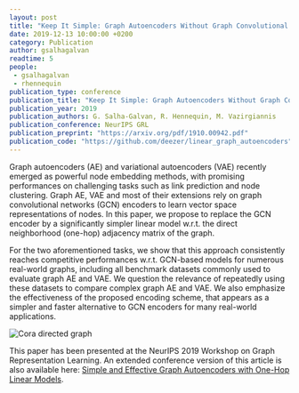 ```yaml
---
layout: post
title: "Keep It Simple: Graph Autoencoders Without Graph Convolutional Networks"
date: 2019-12-13 10:00:00 +0200
category: Publication
author: gsalhagalvan
readtime: 5
people:
 - gsalhagalvan
 - rhennequin
publication_type: conference
publication_title: "Keep It Simple: Graph Autoencoders Without Graph Convolutional Networks"
publication_year: 2019
publication_authors: G. Salha-Galvan, R. Hennequin, M. Vazirgiannis
publication_conference: NeurIPS GRL
publication_preprint: "https://arxiv.org/pdf/1910.00942.pdf"
publication_code: "https://github.com/deezer/linear_graph_autoencoders"
---
```


Graph autoencoders (AE) and variational autoencoders (VAE) recently emerged as powerful node embedding methods, with promising performances on challenging tasks such as link prediction and node clustering. Graph AE, VAE and most of their extensions rely on graph convolutional networks (GCN) encoders to learn vector space representations of nodes. In this paper, we propose to replace the GCN encoder by a significantly simpler linear model w.r.t. the direct neighborhood (one-hop) adjacency matrix of the graph.

For the two aforementioned tasks, we show that this approach consistently reaches competitive performances w.r.t. GCN-based models for numerous real-world graphs, including all benchmark datasets commonly used to evaluate graph AE and VAE. We question the relevance of repeatedly using these datasets to compare complex graph AE and VAE. We also emphasize the effectiveness of the proposed encoding scheme, that appears as a simpler and faster alternative to GCN encoders for many real-world applications.

<div class="publication-illustration">
    <img
        src="{{ '/static/images/publis/salha19neurips/linearsummary.png' | prepend: site.url }}"
        alt="Cora directed graph"/>
</div>

This paper has been presented at the NeurIPS 2019 Workshop on Graph Representation Learning. An extended conference version of this article is also available here: [Simple and Effective Graph Autoencoders with One-Hop Linear Models](https://arxiv.org/pdf/2001.07614.pdf).

